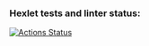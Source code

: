 ### Hexlet tests and linter status:
[![Actions Status](https://github.com/natau4/rails-project-lvl1/workflows/hexlet-check/badge.svg)](https://github.com/natau4/rails-project-lvl1/actions)